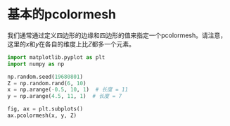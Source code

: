 # 基本的pcolormesh

我们通常通过定义四边形的边缘和四边形的值来指定一个pcolormesh。请注意，这里的*x*和*y*在各自的维度上比*Z*都多一个元素。

```python
import matplotlib.pyplot as plt
import numpy as np

np.random.seed(19680801)
Z = np.random.rand(6, 10)
x = np.arange(-0.5, 10, 1)  # 长度 = 11
y = np.arange(4.5, 11, 1)  # 长度 = 7

fig, ax = plt.subplots()
ax.pcolormesh(x, y, Z)
```
